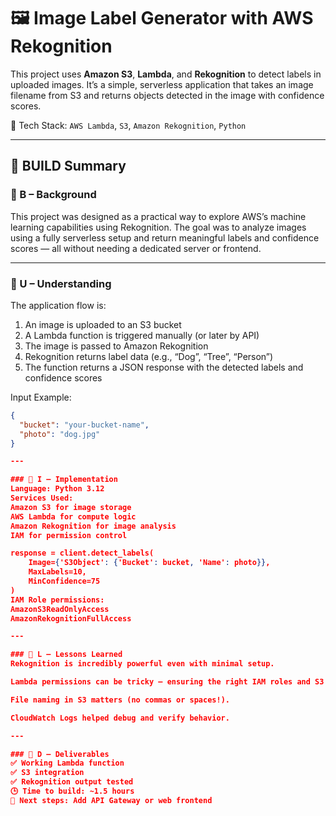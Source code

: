 # 🖼️ Image Label Generator with AWS Rekognition

This project uses **Amazon S3**, **Lambda**, and **Rekognition** to detect labels in uploaded images. It’s a simple, serverless application that takes an image filename from S3 and returns objects detected in the image with confidence scores.

🔗 Tech Stack: `AWS Lambda`, `S3`, `Amazon Rekognition`, `Python`

---

## 🧠 BUILD Summary

### 🔹 B – Background
This project was designed as a practical way to explore AWS’s machine learning capabilities using Rekognition. The goal was to analyze images using a fully serverless setup and return meaningful labels and confidence scores — all without needing a dedicated server or frontend.

---

### 🔹 U – Understanding
The application flow is:
1. An image is uploaded to an S3 bucket
2. A Lambda function is triggered manually (or later by API)
3. The image is passed to Amazon Rekognition
4. Rekognition returns label data (e.g., “Dog”, “Tree”, “Person”)
5. The function returns a JSON response with the detected labels and confidence scores

Input Example:
```json
{
  "bucket": "your-bucket-name",
  "photo": "dog.jpg"
}

---

### 🔹 I – Implementation
Language: Python 3.12
Services Used:
Amazon S3 for image storage
AWS Lambda for compute logic
Amazon Rekognition for image analysis
IAM for permission control

response = client.detect_labels(
    Image={'S3Object': {'Bucket': bucket, 'Name': photo}},
    MaxLabels=10,
    MinConfidence=75
)
IAM Role permissions:
AmazonS3ReadOnlyAccess
AmazonRekognitionFullAccess

---

### 🔹 L – Lessons Learned
Rekognition is incredibly powerful even with minimal setup.

Lambda permissions can be tricky — ensuring the right IAM roles and S3 bucket policy was key.

File naming in S3 matters (no commas or spaces!).

CloudWatch Logs helped debug and verify behavior.

---

### 🔹 D – Deliverables
✅ Working Lambda function
✅ S3 integration
✅ Rekognition output tested
🕒 Time to build: ~1.5 hours
🚀 Next steps: Add API Gateway or web frontend






